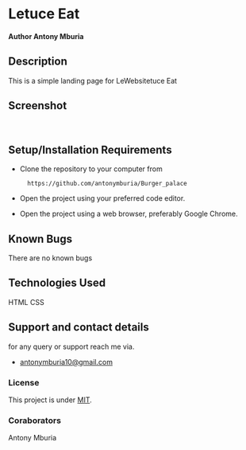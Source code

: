 # Letuce Eat
#### Author Antony Mburia
## Description
This is a simple landing page for LeWebsitetuce Eat
## Screenshot
<img src="" alt="">
<img src="" alt="">


## Setup/Installation Requirements
* Clone the repository to your computer from 

        https://github.com/antonymburia/Burger_palace
* Open the project using your preferred code editor.
* Open the project using a web browser, preferably Google Chrome.
## Known Bugs
There are no known bugs
## Technologies Used
HTML 
CSS
## Support and contact details
for any query or support reach me via.
* antonymburia10@gmail.com
### License
This project is under [MIT](LICENSE).
### Coraborators
Antony Mburia

  
